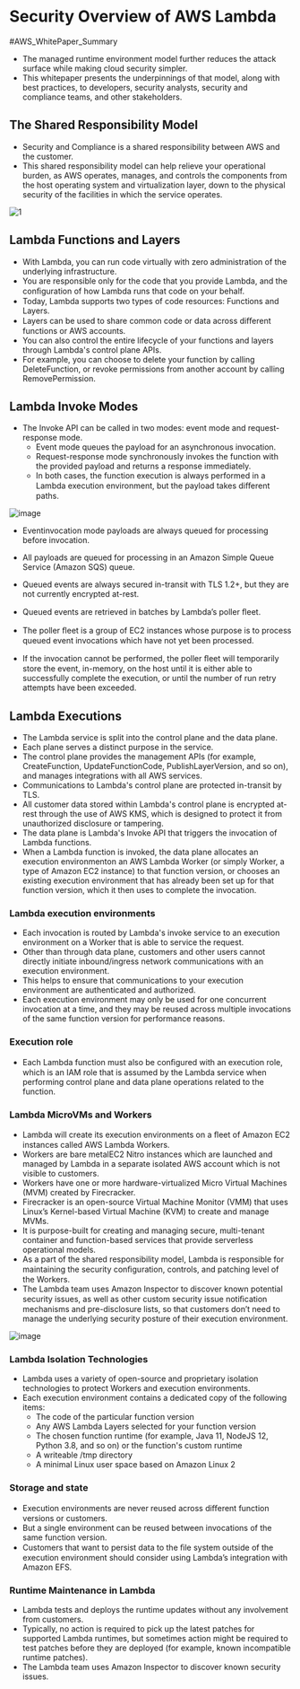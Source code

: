 # Security Overview of AWS Lambda

 #AWS_WhitePaper_Summary 

- The managed runtime environment model further reduces the attack surface while making cloud security simpler. 
- This whitepaper presents the underpinnings of that model, along with best practices, to developers, security analysts, security and compliance teams, and other stakeholders.

## The Shared Responsibility Model
- Security and Compliance is a shared responsibility between AWS and the customer. 
- This shared responsibility model can help relieve your operational burden, as AWS operates, manages, and controls the components from the host operating system and virtualization layer, down to the physical security of the facilities in which the service operates.

![1](https://user-images.githubusercontent.com/23625821/127966363-024e9080-3a6c-4d36-ae80-4652256a5999.png)

## Lambda Functions and Layers
- With Lambda, you can run code virtually with zero administration of the underlying infrastructure.
- You are responsible only for the code that you provide Lambda, and the conﬁguration of how Lambda runs that code on your behalf.
- Today, Lambda supports two types of code resources: Functions and Layers.
- Layers can be used to share common code or data across diﬀerent functions or AWS accounts. 
- You can also control the entire lifecycle of your functions and layers through Lambda's control plane APIs. 
- For example, you can choose to delete your function by calling DeleteFunction, or revoke permissions from another account by calling RemovePermission.

## Lambda Invoke Modes
- The Invoke API can be called in two modes: event mode and request-response mode. 
  - Event mode queues the payload for an asynchronous invocation.
  - Request-response mode synchronously invokes the function with the provided payload and returns a response immediately.
  - In both cases, the function execution is always performed in a Lambda execution environment, but the payload takes diﬀerent paths.
  
 
![image](https://user-images.githubusercontent.com/23625821/128178489-e7c349a8-64e0-48c9-a18e-9588dbeb7729.png)
  
  - Eventinvocation mode payloads are always queued for processing before invocation.
  - All payloads are queued for processing in an Amazon Simple Queue Service (Amazon SQS) queue. 
  - Queued events are always secured in-transit with TLS 1.2+, but they are not currently encrypted at-rest.
  - Queued events are retrieved in batches by Lambda’s poller ﬂeet. 
  - The poller ﬂeet is a group of EC2 instances whose purpose is to process queued event invocations which have not yet been processed.
  
  - If the invocation cannot be performed, the poller ﬂeet will temporarily store the event, in-memory, on the host until it is either able to successfully              complete the execution, or until the number of run retry attempts have been exceeded.
  
## Lambda Executions
- The Lambda service is split into the control plane and the data plane. 
- Each plane serves a distinct purpose in the service. 
- The control plane provides the management APIs (for example, CreateFunction, UpdateFunctionCode, PublishLayerVersion, and so on), and manages integrations with all AWS services. 
- Communications to Lambda's control plane are protected in-transit by TLS. 
- All customer data stored within Lambda's control plane is encrypted at-rest through the use of AWS KMS, which is designed to protect it from unauthorized disclosure or tampering.
- The data plane is Lambda's Invoke API that triggers the invocation of Lambda functions. 
- When a Lambda function is invoked, the data plane allocates an execution environmenton an AWS Lambda Worker (or simply Worker, a type of Amazon EC2 instance) to that function version, or chooses an existing execution environment that has already been set up for that function version, which it then uses to complete the invocation.

### Lambda execution environments
- Each invocation is routed by Lambda's invoke service to an execution environment on a Worker that is able to service the request. 
- Other than through data plane, customers and other users cannot directly initiate inbound/ingress network communications with an execution environment. 
- This helps to ensure that communications to your execution environment are authenticated and authorized.
- Each execution environment may only be used for one concurrent invocation at a time, and they may be reused across multiple invocations of the same function version for performance reasons.

### Execution role
- Each Lambda function must also be conﬁgured with an execution role, which is an IAM role that is assumed by the Lambda service when performing control plane and data plane operations related to the function.

### Lambda MicroVMs and Workers
- Lambda will create its execution environments on a ﬂeet of Amazon EC2 instances called AWS Lambda Workers. 
- Workers are bare metalEC2 Nitro instances which are launched and managed by Lambda in a separate isolated AWS account which is not visible to customers.
- Workers have one or more hardware-virtualized Micro Virtual Machines (MVM) created by Firecracker. 
- Firecracker is an open-source Virtual Machine Monitor (VMM) that uses Linux’s Kernel-based Virtual Machine (KVM) to create and manage MVMs. 
- It is purpose-built for creating and managing secure, multi-tenant container and function-based services that provide serverless operational models.
- As a part of the shared responsibility model, Lambda is responsible for maintaining the security conﬁguration, controls, and patching level of the Workers. 
- The Lambda team uses Amazon Inspector to discover known potential security issues, as well as other custom security issue notiﬁcation mechanisms and pre-disclosure lists, so that customers don’t need to manage the underlying security posture of their execution environment.

![image](https://user-images.githubusercontent.com/23625821/128300028-bb770510-8453-41b0-9220-22946dadd39e.png)

### Lambda Isolation Technologies
- Lambda uses a variety of open-source and proprietary isolation technologies to protect Workers and execution environments. 
- Each execution environment contains a dedicated copy of the following items:
   - The code of the particular function version
   - Any AWS Lambda Layers selected for your function version
   - The chosen function runtime (for example, Java 11, NodeJS 12, Python 3.8, and so on) or the function's custom runtime
   - A writeable /tmp directory
   - A minimal Linux user space based on Amazon Linux 2

### Storage and state
- Execution environments are never reused across diﬀerent function versions or customers. 
- But a single environment can be reused between invocations of the same function version.
- Customers that want to persist data to the ﬁle system outside of the execution environment should consider using Lambda’s integration with Amazon EFS.

### Runtime Maintenance in Lambda
- Lambda tests and deploys the runtime updates without any involvement from customers.
- Typically, no action is required to pick up the latest patches for supported Lambda runtimes, but sometimes action might be required to test patches before they are deployed (for example, known incompatible runtime patches).
- The Lambda team uses Amazon Inspector to discover known security issues. 



